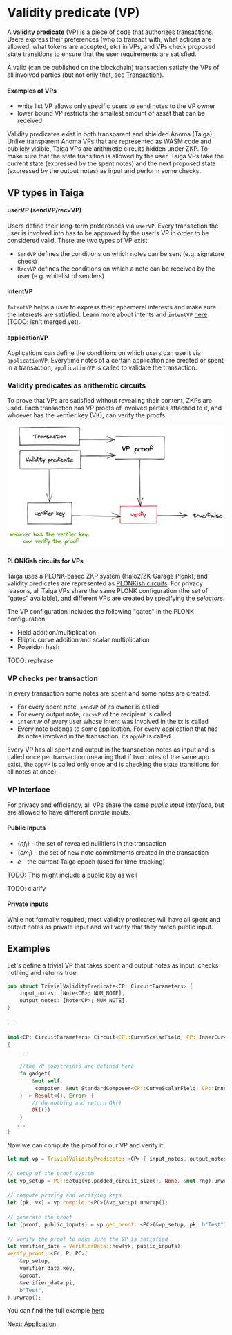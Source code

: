 # Validity predicate (VP)

A **validity predicate** (VP) is a piece of code that authorizes transactions. Users express their preferences (who to transact with, what actions are allowed, what tokens are accepted, etc) in VPs, and VPs check proposed state transitions to ensure that the user requirements are satisfied.


A valid (can be published on the blockchain) transaction satisfy the VPs of all involved parties (but not only that, see [Transaction](transaction.md)).

#### Examples of VPs
- white list VP allows only specific users to send notes to the VP owner
- lower bound VP restricts the smallest amount of asset that can be received


Validity predicates exist in both transparent and shielded Anoma (Taiga). Unlike transparent Anoma  VPs that are represented as WASM code and publicly visible, Taiga VPs are arithmetic circuits hidden under ZKP. 
To make sure that the state transition is allowed by the user, Taiga VPs take the current state (expressed by the spent notes) and the next proposed state (expressed by the output notes) as input and perform some checks.

## VP types in Taiga

#### userVP (sendVP/recvVP)
Users define their long-term preferences via `userVP`. Every transaction the user is involved into has to be approved by the user's VP in order to be considered valid. There are two types of VP exist:
* `SendVP` defines the conditions on which notes can be sent (e.g. signature check)
* `RecvVP` defines the conditions on which a note can be received by the user (e.g. whitelist of senders)

#### intentVP
`IntentVP` helps a user to express their ephemeral interests and make sure the interests are satisfied. Learn more about intents and `intentVP` [here](./exec.md) (TODO: isn't merged yet).

#### applicationVP
Applications can define the conditions on which users can use it via `applicationVP`. Everytime notes of a certain application are created or spent in a transaction, `applicationVP` is called to validate the transaction.

### Validity predicates as arithemtic circuits

To prove that VPs are satisfied without revealing their content, ZKPs are used. Each transaction has VP proofs of involved parties attached to it, and whoever has the verifier key (VK), can verify the proofs.

![img.png](img/vp_img.png)

#### PLONKish circuits for VPs

Taiga uses a PLONK-based ZKP system (Halo2/ZK-Garage Plonk), and validity predicates are represented as [PLONKish circuits](https://zcash.github.io/halo2/concepts/arithmetization.html). For privacy reasons, all Taiga VPs share the same PLONK configuration (the set of "gates" available), and different VPs are created by specifying the *selectors*.

The VP configuration includes the following "gates" in the PLONK configuration:

* Field addition/multiplication
* Elliptic curve addition and scalar multiplication
* Poseidon hash
  
TODO: rephrase

### VP checks per transaction

In every transaction some notes are spent and some notes are created. 
* For every spent note, `sendVP` of its owner is called
* For every output note, `recvVP` of the recipient is called
* `intentVP` of every user whose intent was involved in the tx is called
* Every note belongs to some application. For every application that has its notes involved in the transaction, its `appVP` is called.

Every VP has all spent and output in the transaction notes as input and is called once per transaction (meaning that if two notes of the same app exist, the `appVP` is called only once and is checking the state transitions for all notes at once). 

### VP interface

For privacy and efficiency, all VPs share the same *public input interface*, but are allowed to have different *private* inputs.

#### Public Inputs

* $\{nf_i\}$ - the set of revealed nullifiers in the transaction
* $\{cm_i\}$ - the set of new note commitments created in the transaction
* $e$ - the current Taiga epoch (used for time-tracking)

TODO: This might include a public key as well

TODO: clarify

#### Private inputs

While not formally required, most validity predicates will have all spent and output notes as private input and will verify that they match public input.

## Examples

Let's define a trivial VP that takes spent and output notes as input, checks nothing and returns true:
```rust
pub struct TrivialValidityPredicate<CP: CircuitParameters> {
    input_notes: [Note<CP>; NUM_NOTE],
    output_notes: [Note<CP>; NUM_NOTE],
}

...

impl<CP: CircuitParameters> Circuit<CP::CurveScalarField, CP::InnerCurve> for TrivialValidityPredicate<CP>
{
    ...
    
    //the VP constraints are defined here
    fn gadget(
        &mut self,
        _composer: &mut StandardComposer<CP::CurveScalarField, CP::InnerCurve>,
    ) -> Result<(), Error> {
        // do nothing and return Ok()
        Ok(())
    }
   ... 
}
```
Now we can compute the proof for our VP and verify it:
```rust
let mut vp = TrivialValidityPredicate::<CP> { input_notes, output_notes };

// setup of the proof system
let vp_setup = PC::setup(vp.padded_circuit_size(), None, &mut rng).unwrap();

// compute proving and verifying keys
let (pk, vk) = vp.compile::<PC>(&vp_setup).unwrap();

// generate the proof
let (proof, public_inputs) = vp.gen_proof::<PC>(&vp_setup, pk, b"Test").unwrap();

// verify the proof to make sure the VP is satisfied
let verifier_data = VerifierData::new(vk, public_inputs);
verify_proof::<Fr, P, PC>(
    &vp_setup,
    verifier_data.key,
    &proof,
    &verifier_data.pi,
    b"Test",
).unwrap();
```

You can find the full example [here](https://github.com/anoma/taiga/blob/main/taiga_zk_garage/src/doc_examples/validity_predicate.rs)

Next: [Application](./app.md)